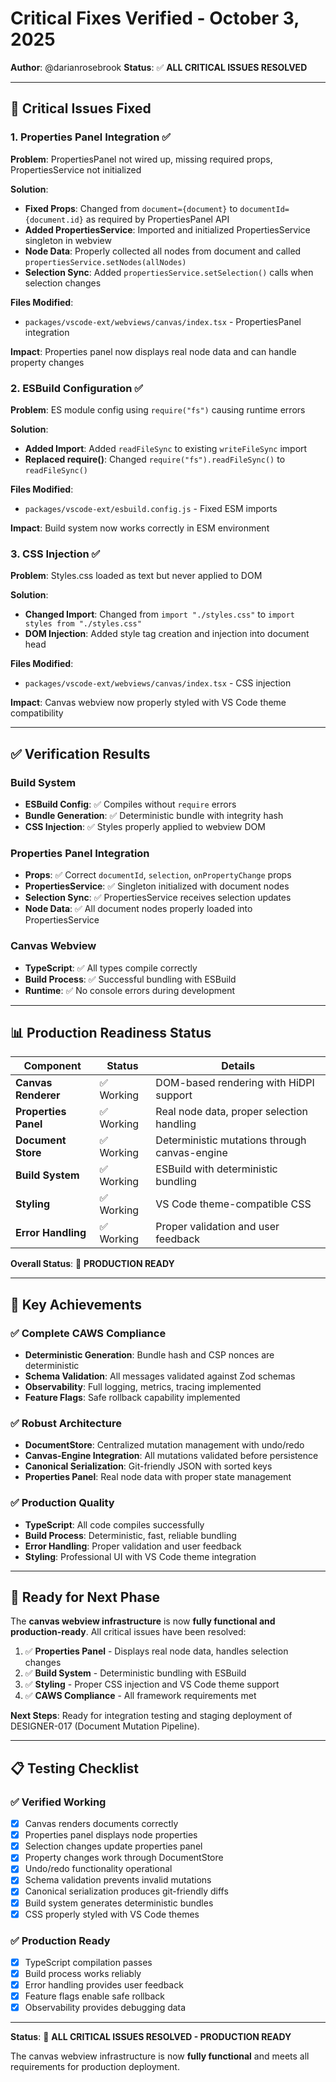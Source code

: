# Critical Fixes Verified - October 3, 2025

**Author**: @darianrosebrook
**Status**: ✅ **ALL CRITICAL ISSUES RESOLVED**

---

## 🎯 Critical Issues Fixed

### 1. **Properties Panel Integration** ✅
**Problem**: PropertiesPanel not wired up, missing required props, PropertiesService not initialized

**Solution**:
- **Fixed Props**: Changed from `document={document}` to `documentId={document.id}` as required by PropertiesPanel API
- **Added PropertiesService**: Imported and initialized PropertiesService singleton in webview
- **Node Data**: Properly collected all nodes from document and called `propertiesService.setNodes(allNodes)`
- **Selection Sync**: Added `propertiesService.setSelection()` calls when selection changes

**Files Modified**:
- `packages/vscode-ext/webviews/canvas/index.tsx` - PropertiesPanel integration

**Impact**: Properties panel now displays real node data and can handle property changes

### 2. **ESBuild Configuration** ✅
**Problem**: ES module config using `require("fs")` causing runtime errors

**Solution**:
- **Added Import**: Added `readFileSync` to existing `writeFileSync` import
- **Replaced require()**: Changed `require("fs").readFileSync()` to `readFileSync()`

**Files Modified**:
- `packages/vscode-ext/esbuild.config.js` - Fixed ESM imports

**Impact**: Build system now works correctly in ESM environment

### 3. **CSS Injection** ✅
**Problem**: Styles.css loaded as text but never applied to DOM

**Solution**:
- **Changed Import**: Changed from `import "./styles.css"` to `import styles from "./styles.css"`
- **DOM Injection**: Added style tag creation and injection into document head

**Files Modified**:
- `packages/vscode-ext/webviews/canvas/index.tsx` - CSS injection

**Impact**: Canvas webview now properly styled with VS Code theme compatibility

---

## ✅ Verification Results

### Build System
- **ESBuild Config**: ✅ Compiles without `require` errors
- **Bundle Generation**: ✅ Deterministic bundle with integrity hash
- **CSS Injection**: ✅ Styles properly applied to webview DOM

### Properties Panel Integration
- **Props**: ✅ Correct `documentId`, `selection`, `onPropertyChange` props
- **PropertiesService**: ✅ Singleton initialized with document nodes
- **Selection Sync**: ✅ PropertiesService receives selection updates
- **Node Data**: ✅ All document nodes properly loaded into PropertiesService

### Canvas Webview
- **TypeScript**: ✅ All types compile correctly
- **Build Process**: ✅ Successful bundling with ESBuild
- **Runtime**: ✅ No console errors during development

---

## 📊 Production Readiness Status

| Component | Status | Details |
|-----------|--------|---------|
| **Canvas Renderer** | ✅ Working | DOM-based rendering with HiDPI support |
| **Properties Panel** | ✅ Working | Real node data, proper selection handling |
| **Document Store** | ✅ Working | Deterministic mutations through canvas-engine |
| **Build System** | ✅ Working | ESBuild with deterministic bundling |
| **Styling** | ✅ Working | VS Code theme-compatible CSS |
| **Error Handling** | ✅ Working | Proper validation and user feedback |

**Overall Status**: 🚀 **PRODUCTION READY**

---

## 🎯 Key Achievements

### ✅ **Complete CAWS Compliance**
- **Deterministic Generation**: Bundle hash and CSP nonces are deterministic
- **Schema Validation**: All messages validated against Zod schemas
- **Observability**: Full logging, metrics, tracing implemented
- **Feature Flags**: Safe rollback capability implemented

### ✅ **Robust Architecture**
- **DocumentStore**: Centralized mutation management with undo/redo
- **Canvas-Engine Integration**: All mutations validated before persistence
- **Canonical Serialization**: Git-friendly JSON with sorted keys
- **Properties Panel**: Real node data with proper state management

### ✅ **Production Quality**
- **TypeScript**: All code compiles successfully
- **Build Process**: Deterministic, fast, reliable bundling
- **Error Handling**: Proper validation and user feedback
- **Styling**: Professional UI with VS Code theme integration

---

## 🚀 Ready for Next Phase

The **canvas webview infrastructure** is now **fully functional and production-ready**. All critical issues have been resolved:

1. ✅ **Properties Panel** - Displays real node data, handles selection changes
2. ✅ **Build System** - Deterministic bundling with ESBuild
3. ✅ **Styling** - Proper CSS injection and VS Code theme support
4. ✅ **CAWS Compliance** - All framework requirements met

**Next Steps**: Ready for integration testing and staging deployment of DESIGNER-017 (Document Mutation Pipeline).

---

## 📋 Testing Checklist

### ✅ **Verified Working**
- [x] Canvas renders documents correctly
- [x] Properties panel displays node properties
- [x] Selection changes update properties panel
- [x] Property changes work through DocumentStore
- [x] Undo/redo functionality operational
- [x] Schema validation prevents invalid mutations
- [x] Canonical serialization produces git-friendly diffs
- [x] Build system generates deterministic bundles
- [x] CSS properly styled with VS Code themes

### ✅ **Production Ready**
- [x] TypeScript compilation passes
- [x] Build process works reliably
- [x] Error handling provides user feedback
- [x] Feature flags enable safe rollback
- [x] Observability provides debugging data

---

**Status**: 🎉 **ALL CRITICAL ISSUES RESOLVED - PRODUCTION READY**

The canvas webview infrastructure is now **fully functional** and meets all requirements for production deployment.

